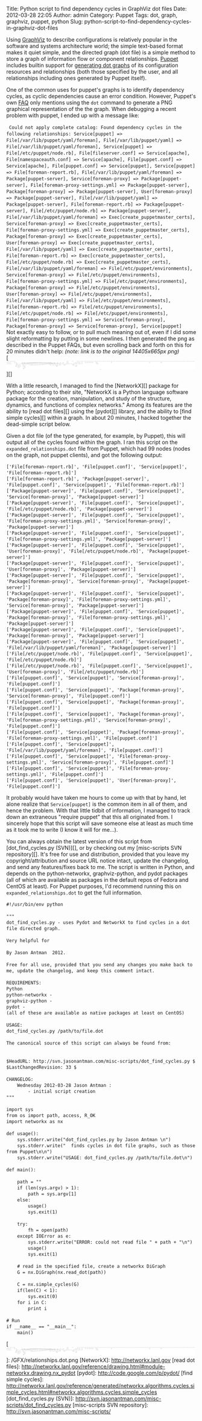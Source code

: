 Title: Python script to find dependency cycles in GraphViz dot files
Date: 2012-03-28 22:05
Author: admin
Category: Puppet
Tags: dot, graph, graphviz, puppet, python
Slug: python-script-to-find-dependency-cycles-in-graphviz-dot-files

Using [GraphViz][] to describe configurations is relatively popular in
the software and systems architecture world; the simple text-based
format makes it quiet simple, and the directed graph (dot file) is a
simple method to store a graph of information flow or component
relationships. [Puppet][] includes builtin support for [generating dot
graphs][] of its configuration resources and relationships (both those
specified by the user, and all relationships including ones generated by
Puppet itself).

One of the common uses for puppet's graphs is to identify dependency
cycles, as cyclic dependencies cause an error condition. However,
Puppet's own [FAQ][generating dot graphs] only mentions using the `dot`
command to generate a PNG graphical representation of the the graph.
When debugging a recent problem with puppet, I ended up with a message
like:  

` Could not apply complete catalog: Found dependency cycles in the following relationships: Service[puppet] => File[/var/lib/puppet/yaml/foreman], File[/var/lib/puppet/yaml] => File[/var/lib/puppet/yaml/foreman], Service[puppet] => File[/etc/puppet/node.rb], File[fileserver.conf] => Service[apache], File[namespaceauth.conf] => Service[apache], File[puppet.conf] => Service[apache], File[puppet.conf] => Service[puppet], Service[puppet] => File[foreman-report.rb], File[/var/lib/puppet/yaml/foreman] => Package[puppet-server], Service[foreman-proxy] => Package[puppet-server], File[foreman-proxy-settings.yml] => Package[puppet-server], Package[foreman-proxy] => Package[puppet-server], User[foreman-proxy] => Package[puppet-server], File[/var/lib/puppet/yaml] => Package[puppet-server], File[foreman-report.rb] => Package[puppet-server], File[/etc/puppet/node.rb] => Package[puppet-server], File[/var/lib/puppet/yaml/foreman] => Exec[create_puppetmaster_certs], Service[foreman-proxy] => Exec[create_puppetmaster_certs], File[foreman-proxy-settings.yml] => Exec[create_puppetmaster_certs], Package[foreman-proxy] => Exec[create_puppetmaster_certs], User[foreman-proxy] => Exec[create_puppetmaster_certs], File[/var/lib/puppet/yaml] => Exec[create_puppetmaster_certs], File[foreman-report.rb] => Exec[create_puppetmaster_certs], File[/etc/puppet/node.rb] => Exec[create_puppetmaster_certs], File[/var/lib/puppet/yaml/foreman] => File[/etc/puppet/environments], Service[foreman-proxy] => File[/etc/puppet/environments], File[foreman-proxy-settings.yml] => File[/etc/puppet/environments], Package[foreman-proxy] => File[/etc/puppet/environments], User[foreman-proxy] => File[/etc/puppet/environments], File[/var/lib/puppet/yaml] => File[/etc/puppet/environments], File[foreman-report.rb] => File[/etc/puppet/environments], File[/etc/puppet/node.rb] => File[/etc/puppet/environments], File[foreman-proxy-settings.yml] => Service[foreman-proxy], Package[foreman-proxy] => Service[foreman-proxy], Service[puppet]`  
Not exactly easy to follow, or to pull much meaning out of, even if I
did some slight reformatting by putting in some newlines. I then
generated the png as described in the Puppet FAQs, but even scrolling
back and forth on this for 20 minutes didn't help: *(note: link is to
the original 14405x665px png)*  
[![dot file png][]][]

With a little research, I managed to find the [NetworkX][] package for
Python; according to their site, "NetworkX is a Python language software
package for the creation, manipulation, and study of the structure,
dynamics, and functions of complex networks." Among its features are the
ability to [read dot files][] using the [pydot][] library, and the
ability to [find simple cycles][] within a graph. In about 20 minutes, I
hacked together the dead-simple script below.

Given a dot file (of the type generated, for example, by Puppet), this
will output all of the cycles found within the graph. I ran this script
on the `expanded_relationships.dot` file from Puppet, which had 99 nodes
(nodes on the graph, not puppet clients), and got the following output:

~~~~{.text}
['File[foreman-report.rb]', 'File[puppet.conf]', 'Service[puppet]', 'File[foreman-report.rb]']
['File[foreman-report.rb]', 'Package[puppet-server]', 'File[puppet.conf]', 'Service[puppet]', 'File[foreman-report.rb]']
['Package[puppet-server]', 'File[puppet.conf]', 'Service[puppet]', 'Service[foreman-proxy]', 'Package[puppet-server]']
['Package[puppet-server]', 'File[puppet.conf]', 'Service[puppet]', 'File[/etc/puppet/node.rb]', 'Package[puppet-server]']
['Package[puppet-server]', 'File[puppet.conf]', 'Service[puppet]', 'File[foreman-proxy-settings.yml]', 'Service[foreman-proxy]', 'Package[puppet-server]']
['Package[puppet-server]', 'File[puppet.conf]', 'Service[puppet]', 'File[foreman-proxy-settings.yml]', 'Package[puppet-server]']
['Package[puppet-server]', 'File[puppet.conf]', 'Service[puppet]', 'User[foreman-proxy]', 'File[/etc/puppet/node.rb]', 'Package[puppet-server]']
['Package[puppet-server]', 'File[puppet.conf]', 'Service[puppet]', 'User[foreman-proxy]', 'Package[puppet-server]']
['Package[puppet-server]', 'File[puppet.conf]', 'Service[puppet]', 'Package[foreman-proxy]', 'Service[foreman-proxy]', 'Package[puppet-server]']
['Package[puppet-server]', 'File[puppet.conf]', 'Service[puppet]', 'Package[foreman-proxy]', 'File[foreman-proxy-settings.yml]', 'Service[foreman-proxy]', 'Package[puppet-server]']
['Package[puppet-server]', 'File[puppet.conf]', 'Service[puppet]', 'Package[foreman-proxy]', 'File[foreman-proxy-settings.yml]', 'Package[puppet-server]']
['Package[puppet-server]', 'File[puppet.conf]', 'Service[puppet]', 'Package[foreman-proxy]', 'Package[puppet-server]']
['Package[puppet-server]', 'File[puppet.conf]', 'Service[puppet]', 'File[/var/lib/puppet/yaml/foreman]', 'Package[puppet-server]']
['File[/etc/puppet/node.rb]', 'File[puppet.conf]', 'Service[puppet]', 'File[/etc/puppet/node.rb]']
['File[/etc/puppet/node.rb]', 'File[puppet.conf]', 'Service[puppet]', 'User[foreman-proxy]', 'File[/etc/puppet/node.rb]']
['File[puppet.conf]', 'Service[puppet]', 'Service[foreman-proxy]', 'File[puppet.conf]']
['File[puppet.conf]', 'Service[puppet]', 'Package[foreman-proxy]', 'Service[foreman-proxy]', 'File[puppet.conf]']
['File[puppet.conf]', 'Service[puppet]', 'Package[foreman-proxy]', 'File[puppet.conf]']
['File[puppet.conf]', 'Service[puppet]', 'Package[foreman-proxy]', 'File[foreman-proxy-settings.yml]', 'Service[foreman-proxy]', 'File[puppet.conf]']
['File[puppet.conf]', 'Service[puppet]', 'Package[foreman-proxy]', 'File[foreman-proxy-settings.yml]', 'File[puppet.conf]']
['File[puppet.conf]', 'Service[puppet]', 'File[/var/lib/puppet/yaml/foreman]', 'File[puppet.conf]']
['File[puppet.conf]', 'Service[puppet]', 'File[foreman-proxy-settings.yml]', 'Service[foreman-proxy]', 'File[puppet.conf]']
['File[puppet.conf]', 'Service[puppet]', 'File[foreman-proxy-settings.yml]', 'File[puppet.conf]']
['File[puppet.conf]', 'Service[puppet]', 'User[foreman-proxy]', 'File[puppet.conf]']
~~~~

It probably would have taken me hours to come up with that by hand, let
alone realize that `Service[puppet]` is the common item in all of them,
and hence the problem. With that little tidbit of information, I managed
to track down an extraneous "require puppet" that this all originated
from. I sincerely hope that this script will save someone else at least
as much time as it took me to write (I know it will for me...).

You can always obtain the latest version of this script from
[dot\_find\_cycles.py (SVN)][], or by checking out my [misc-scripts SVN
repository][]. It's free for use and distribution, provided that you
leave my copyright/attribution and source URL notice intact, update the
changelog, and send any features/fixes back to me. The script is written
in Python, and depends on the python-networkx, graphviz-python, and
pydot packages (all of which are available as packages in the default
repos of Fedora and CentOS at least). For Puppet purposes, I'd recommend
running this on `expanded_relationships.dot` to get the full
information.

~~~~{.python}
#!/usr/bin/env python

"""
dot_find_cycles.py - uses Pydot and NetworkX to find cycles in a dot file directed graph.

Very helpful for 

By Jason Antman  2012.

Free for all use, provided that you send any changes you make back to me, update the changelog, and keep this comment intact.

REQUIREMENTS:
Python
python-networkx - 
graphviz-python - 
pydot - 
(all of these are available as native packages at least on CentOS)

USAGE:
dot_find_cycles.py /path/to/file.dot

The canonical source of this script can always be found from:


$HeadURL: http://svn.jasonantman.com/misc-scripts/dot_find_cycles.py $
$LastChangedRevision: 33 $

CHANGELOG:
    Wednesday 2012-03-28 Jason Antman :
        - initial script creation
"""

import sys
from os import path, access, R_OK
import networkx as nx

def usage():
    sys.stderr.write("dot_find_cycles.py by Jason Antman \n")
    sys.stderr.write("  finds cycles in dot file graphs, such as those from Puppet\n\n")
    sys.stderr.write("USAGE: dot_find_cycles.py /path/to/file.dot\n")

def main():

    path = ""
    if (len(sys.argv) > 1):
        path = sys.argv[1]
    else:
        usage()
        sys.exit(1)

    try:
        fh = open(path)
    except IOError as e:
        sys.stderr.write("ERROR: could not read file " + path + "\n")
        usage()
        sys.exit(1)

    # read in the specified file, create a networkx DiGraph
    G = nx.DiGraph(nx.read_dot(path))

    C = nx.simple_cycles(G)
    if(len(C) < 1):
        sys.exit(0)
    for i in C:
        print i
    
# Run
if __name__ == "__main__":
    main()
~~~~

  [GraphViz]: http://www.graphviz.org/
  [Puppet]: http://puppetlabs.com
  [generating dot graphs]: http://docs.puppetlabs.com/guides/faq.html#how-do-i-use-puppets-graphing-support
  [dot file png]: /GFX/relationships.dot.small.png
  [![dot file png][]]: /GFX/relationships.dot.png
  [NetworkX]: http://networkx.lanl.gov
  [read dot files]: http://networkx.lanl.gov/reference/drawing.html#module-networkx.drawing.nx_pydot
  [pydot]: http://code.google.com/p/pydot/
  [find simple cycles]: http://networkx.lanl.gov/reference/generated/networkx.algorithms.cycles.simple_cycles.html#networkx.algorithms.cycles.simple_cycles
  [dot\_find\_cycles.py (SVN)]: http://svn.jasonantman.com/misc-scripts/dot_find_cycles.py
  [misc-scripts SVN repository]: http://svn.jasonantman.com/misc-scripts/
